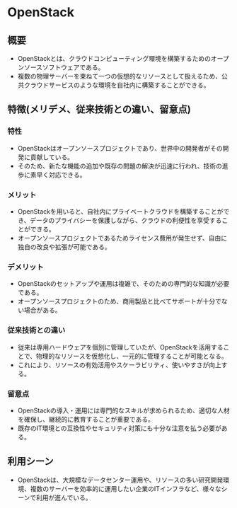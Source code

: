 # OpenStack
## 概要
* OpenStackとは、クラウドコンピューティング環境を構築するためのオープンソースソフトウェアである。
* 複数の物理サーバーを束ねて一つの仮想的なリソースとして扱えるため、公共クラウドサービスのような環境を自社内に構築することができる。
## 特徴(メリデメ、従来技術との違い、留意点)
### 特性
* OpenStackはオープンソースプロジェクトであり、世界中の開発者がその開発に貢献している。
* そのため、新たな機能の追加や既存の問題の解決が迅速に行われ、技術の進歩に素早く対応できる。
### メリット
* OpenStackを用いると、自社内にプライベートクラウドを構築することができ、データのプライバシーを保護しながら、クラウドの利便性を享受することができる。
* オープンソースプロジェクトであるためライセンス費用が発生せず、自由に独自の改良や拡張が可能である。
### デメリット
* OpenStackのセットアップや運用は複雑で、そのための専門的な知識が必要である。
* オープンソースプロジェクトのため、商用製品と比べてサポートが十分でない場合がある。
### 従来技術との違い
* 従来は専用ハードウェアを個別に管理していたが、OpenStackを活用することで、物理的なリソースを仮想化し、一元的に管理することが可能となる。
* これにより、リソースの有効活用やスケーラビリティ、使いやすさが向上する。
###  留意点
* OpenStackの導入・運用には専門的なスキルが求められるため、適切な人材を確保し、継続的に教育することが重要である。
* 既存のIT環境との互換性やセキュリティ対策にも十分な注意を払う必要がある。
## 利用シーン
* OpenStackは、大規模なデータセンター運用や、リソースの多い研究開発環境、複数のサーバーを効率的に運用したい企業のITインフラなど、様々なシーンで利用が進んでいる。
